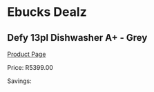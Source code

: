 
# Ebucks Dealz
## Defy 13pl Dishwasher A+ - Grey
[Product Page](https://www.ebucks.com/web/shop/productSelected.do?prodId=849583176&catId=704983786)

Price: R5399.00

Savings: 


	